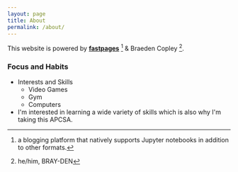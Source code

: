 ```yaml
---
layout: page
title: About
permalink: /about/
---
```


This website is powered by **[fastpages](https://github.com/fastai/fastpages)** [^1] & Braeden Copley [^2].


[^1]:a blogging platform that natively supports Jupyter notebooks in addition to other formats.

[^2]: he/him, BRAY-DEN

### Focus and Habits
- Interests and Skills
    - Video Games
    - Gym
    - Computers
- I'm interested in learning a wide variety of skills which is also why I'm taking this APCSA.